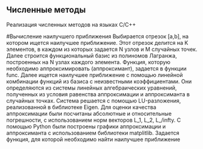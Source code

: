 ## Численные методы
Реализация численных методов на языках C/C++

#Вычисление наилучшего приближения
Выбирается отрезок [a,b], на  котором ищется наилучшее приближение. Этот отрезок делится на K элементов, в каждом из которых задается N узлов и M случайных точек. Далее строится функциональный базис из полиномов Лагранжа, построенных на N узлах каждого элемента.
Функция, которую необходимо аппроксимировать (аппроксимант), задается в функции func. Далее ищется наилучшее приближение с помощью линейной комбинации функций из базиса с неизвестными коэффициентами. Они определяются из системы линейных алгебраических уравнений, полученных из условия равенства аппроксимации и аппроксиманта в случайных точках. Система решается с помощью LU-разложения, реализованной в библиотеке Eigen. Для оценки качества аппроксимации были посчитаны абсолютные и относительные погрешности, с использованием норм векторов L_1, L_2, L_/infty. С помощью Python были построены графики аппроксимации и аппроксиманта с использованием библиотеки matplitlib.
Задается функция, для которой необходимо найти наилучшее приближение
